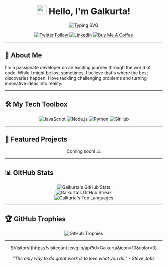 <h1 align="center">
  <img src="https://media.giphy.com/media/hvRJCLFzcasrR4ia7z/giphy.gif" width="30px"/> 
  Hello, I'm Galkurta!
</h1>

<div align="center">
  <img src="https://readme-typing-svg.herokuapp.com?font=Fira+Code&pause=1000&color=2E8B57&width=435&lines=Full+Stack+Developer;Always+learning+new+things;Don't+follow+me%2C+I'm+lost+too!" alt="Typing SVG" />
</div>

<p align="center">
  <a href="https://twitter.com/your_twitter" target="_blank">
    <img src="https://img.shields.io/twitter/follow/your_twitter?style=social" alt="Twitter Follow">
  </a>
  <a href="https://www.linkedin.com/in/your_linkedin" target="_blank">
    <img src="https://img.shields.io/badge/-LinkedIn-blue?style=flat-square&logo=Linkedin&logoColor=white" alt="LinkedIn">
  </a>
  <a href="https://saweria.co/Galkurta" target="_blank">
    <img src="https://img.shields.io/badge/Buy%20Me%20a%20Coffee-ffdd00?style=flat-square&logo=buy-me-a-coffee&logoColor=black" alt="Buy Me A Coffee">
  </a>
</p>

---

## 🚀 About Me

I'm a passionate developer on an exciting journey through the world of code. While I might be lost sometimes, I believe that's where the best discoveries happen! I love tackling challenging problems and turning innovative ideas into reality.

---

## 🛠️ My Tech Toolbox

<div align="center">

![JavaScript](https://img.shields.io/badge/-JavaScript-black?style=flat-square&logo=javascript)
![Node.js](https://img.shields.io/badge/-Node.js-black?style=flat-square&logo=Node.js)
![Python](https://img.shields.io/badge/-Python-black?style=flat-square&logo=Python)
![GitHub](https://img.shields.io/badge/-GitHub-181717?style=flat-square&logo=github)

</div>

---

## 🌟 Featured Projects

<div align="center">

Coming soon! 🔜

</div>

---

## 📊 GitHub Stats

<div align="center">
  <img src="https://github-readme-stats.vercel.app/api?username=Galkurta&show_icons=true&count_private=true&theme=vue" alt="Galkurta's GitHub Stats" />
</div>

<div align="center">
  <img src="https://github-readme-streak-stats.herokuapp.com/?user=Galkurta&theme=vue" alt="Galkurta's GitHub Streak" />
</div>

<div align="center">
  <img src="https://github-readme-stats.vercel.app/api/top-langs/?username=Galkurta&layout=compact&theme=vue" alt="Galkurta's Top Languages" />
</div>

---

## 🏆 GitHub Trophies

<div align="center">
  <img src="https://github-profile-trophy.vercel.app/?username=Galkurta&theme=flat&column=4&margin-w=15&margin-h=15" alt="GitHub Trophies" />
</div>

---

<div align="center">
  ![Visitors](https://visitcount.itsvg.in/api?id=Galkurta&icon=10&color=0)
  <br><br>
  <i>"The only way to do great work is to love what you do." - Steve Jobs</i>
</div>
